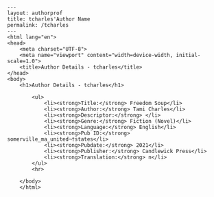 
    ---
    layout: authorprof
    title: tcharles'Author Name 
    permalink: /tcharles
    ---
    <html lang="en">
    <head>
        <meta charset="UTF-8">
        <meta name="viewport" content="width=device-width, initial-scale=1.0">
        <title>Author Details - tcharles</title>
    </head>
    <body>
        <h1>Author Details - tcharles</h1>
        
            <ul>
                <li><strong>Title:</strong> Freedom Soup</li>
                <li><strong>Author:</strong> Tami Charles</li>
                <li><strong>Descriptor:</strong> </li>
                <li><strong>Genre:</strong> Fiction (Novel)</li>
                <li><strong>Language:</strong> English</li>
                <li><strong>Pub ID:</strong> somerville_ma_united¬†states</li>
                <li><strong>Pubdate:</strong> 2021</li>
                <li><strong>Publisher:</strong> Candlewick Press</li>
                <li><strong>Translation:</strong> n</li>
            </ul>
            <hr>
            
        </body>
        </html>
        